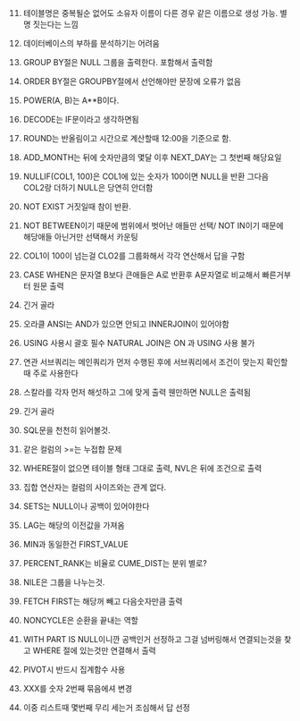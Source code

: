 11. 테이블명은 중복될순 없어도 소유자 이름이 다른 경우 같은 이름으로 생성 가능. 별명 짓는다는 느낌

12. 데이터베이스의 부하를 분석하기는 어려움

13. GROUP BY절은 NULL 그룹을 출력한다. 포함해서 출력함

14. ORDER BY절은 GROUPBY절에서 선언해야만 문장에 오류가 없음

15. POWER(A, B)는 A**B이다.

16. DECODE는 IF문이라고 생각하면됨 

17. ROUND는 반올림이고 시간으로 계산할때 12:00을 기준으로 함.

18. ADD_MONTH는 뒤에 숫자만큼의 몇달 이후 NEXT_DAY는 그 첫번째 해당요일

19. NULLIF(COL1, 100)은 COL1에 있는 숫자가 100이면 NULL을 반환 그다음 COL2랑 더하기 NULL은 당연히 안더함

20. NOT EXIST 거짓일때 참이 반환.

21. NOT BETWEEN이기 때문에 범위에서 벗어난 애들만 선택/ NOT IN이기 때문에 해당애들 아닌거만 선택해서 카운팅

22. COL1이 100이 넘는걸 CLO2를 그룹화해서 각각 연산해서 답을 구함

23. CASE WHEN은 문자열 B보다 큰애들은 A로 반환후 A문자열로 비교해서 빠른거부터 원문 출력

24. 긴거 골라

25. 오라클 ANSI는 AND가 있으면 안되고 INNERJOIN이 있어야함

26. USING 사용시 괄호 필수 NATURAL JOIN은 ON 과 USING 사용 불가

27. 연관 서브쿼리는 메인쿼리가 먼저 수행된 후에 서브쿼리에서 조건이 맞는지 확인할 때 주로 사용한다

28. 스칼라를 각자 먼저 해섯하고 그에 맞게 출력 웬만하면 NULL은 출력됨

29. 긴거 골라

30. SQL문을 천천히 읽어볼것.

31. 같은 컬럼의 >=는 누접합 문제

32. WHERE절이 없으면 테이블 형태 그대로 출력, NVL은 뒤에 조건으로 출력

33. 집합 연산자는 컬럼의 사이즈와는 관계 없다.

34. SETS는 NULL이나 공백이 있어야한다

35. LAG는 해당의 이전값을 가져옴

36. MIN과 동일한건 FIRST_VALUE

37. PERCENT_RANK는 비율로 CUME_DIST는 분위 별로?

38. NILE은 그룹을 나누는것.

39. FETCH FIRST는 해당꺼 빼고 다음숫자만큼 출력

40. NONCYCLE은 순환을 끝내는 역할

41. WITH PART IS NULL이니깐 공백인거 선정하고 그걸 넘버링해서 연결되는것을 찾고 WHERE 절에 있는것만 연결해서 출력

42. PIVOT시 반드시 집계함수 사용

43. XXX를 숫자 2번째 묶음에셔 변경

44. 이중 리스트때 몇번째 무리 세는거 조심해서 답 선정


